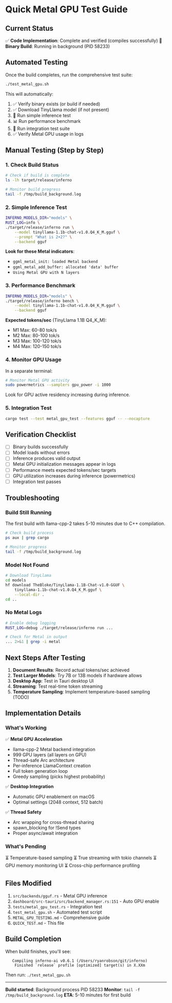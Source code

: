 # Quick Metal GPU Test Guide

## Current Status

✅ **Code Implementation**: Complete and verified (compiles successfully)
🔄 **Binary Build**: Running in background (PID 58233)

## Automated Testing

Once the build completes, run the comprehensive test suite:

```bash
./test_metal_gpu.sh
```

This will automatically:
1. ✅ Verify binary exists (or build if needed)
2. ✅ Download TinyLlama model (if not present)
3. 🧪 Run simple inference test
4. 📊 Run performance benchmark
5. 🔬 Run integration test suite
6. ✅ Verify Metal GPU usage in logs

## Manual Testing (Step by Step)

### 1. Check Build Status

```bash
# Check if build is complete
ls -lh target/release/inferno

# Monitor build progress
tail -f /tmp/build_background.log
```

### 2. Simple Inference Test

```bash
INFERNO_MODELS_DIR="models" \
RUST_LOG=info \
./target/release/inferno run \
    --model tinyllama-1.1b-chat-v1.0.Q4_K_M.gguf \
    --prompt "What is 2+2?" \
    --backend gguf
```

**Look for these Metal indicators**:
- `ggml_metal_init: loaded Metal backend`
- `ggml_metal_add_buffer: allocated 'data' buffer`
- `Using Metal GPU with N layers`

### 3. Performance Benchmark

```bash
INFERNO_MODELS_DIR="models" \
./target/release/inferno bench \
    --model tinyllama-1.1b-chat-v1.0.Q4_K_M.gguf \
    --backend gguf
```

**Expected tokens/sec** (TinyLlama 1.1B Q4_K_M):
- M1 Max: 60-80 tok/s
- M2 Max: 80-100 tok/s
- M3 Max: 100-120 tok/s
- M4 Max: 120-150 tok/s

### 4. Monitor GPU Usage

In a separate terminal:

```bash
# Monitor Metal GPU activity
sudo powermetrics --samplers gpu_power -i 1000
```

Look for GPU active residency increasing during inference.

### 5. Integration Test

```bash
cargo test --test metal_gpu_test --features gguf -- --nocapture
```

## Verification Checklist

- [ ] Binary builds successfully
- [ ] Model loads without errors
- [ ] Inference produces valid output
- [ ] Metal GPU initialization messages appear in logs
- [ ] Performance meets expected tokens/sec targets
- [ ] GPU utilization increases during inference (powermetrics)
- [ ] Integration test passes

## Troubleshooting

### Build Still Running

The first build with llama-cpp-2 takes 5-10 minutes due to C++ compilation.

```bash
# Check build process
ps aux | grep cargo

# Monitor progress
tail -f /tmp/build_background.log
```

### Model Not Found

```bash
# Download TinyLlama
cd models
hf download TheBloke/TinyLlama-1.1B-Chat-v1.0-GGUF \
    tinyllama-1.1b-chat-v1.0.Q4_K_M.gguf \
    --local-dir .
cd ..
```

### No Metal Logs

```bash
# Enable debug logging
RUST_LOG=debug ./target/release/inferno run ...

# Check for Metal in output
... 2>&1 | grep -i metal
```

## Next Steps After Testing

1. **Document Results**: Record actual tokens/sec achieved
2. **Test Larger Models**: Try 7B or 13B models if hardware allows
3. **Desktop App**: Test in Tauri desktop UI
4. **Streaming**: Test real-time token streaming
5. **Temperature Sampling**: Implement temperature-based sampling (TODO)

## Implementation Details

### What's Working

✅ **Metal GPU Acceleration**
- llama-cpp-2 Metal backend integration
- 999 GPU layers (all layers on GPU)
- Thread-safe Arc<LlamaBackend> architecture
- Per-inference LlamaContext creation
- Full token generation loop
- Greedy sampling (picks highest probability)

✅ **Desktop Integration**
- Automatic GPU enablement on macOS
- Optimal settings (2048 context, 512 batch)

✅ **Thread Safety**
- Arc wrapping for cross-thread sharing
- spawn_blocking for !Send types
- Proper async/await integration

### What's Pending

⏳ Temperature-based sampling
⏳ True streaming with tokio channels
⏳ GPU memory monitoring UI
⏳ Cross-chip performance profiling

## Files Modified

1. `src/backends/gguf.rs` - Metal GPU inference
2. `dashboard/src-tauri/src/backend_manager.rs:151` - Auto GPU enable
3. `tests/metal_gpu_test.rs` - Integration test
4. `test_metal_gpu.sh` - Automated test script
5. `METAL_GPU_TESTING.md` - Comprehensive guide
6. `QUICK_TEST.md` - This file

## Build Completion

When build finishes, you'll see:

```
   Compiling inferno-ai v0.6.1 (/Users/ryanrobson/git/inferno)
    Finished `release` profile [optimized] target(s) in X.XXm
```

Then run: `./test_metal_gpu.sh`

---

**Build started**: Background process PID 58233
**Monitor**: `tail -f /tmp/build_background.log`
**ETA**: 5-10 minutes for first build

